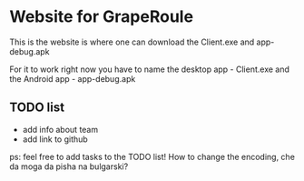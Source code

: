 # Website for GrapeRoule

This is the website is where one can download the Client.exe and app-debug.apk

For it to work right now you have to name the desktop app - Client.exe and the Android app - app-debug.apk

## TODO list
- add info about team
- add link to github

ps: feel free to add tasks to the TODO list! How to change the encoding, che da moga da pisha na bulgarski?